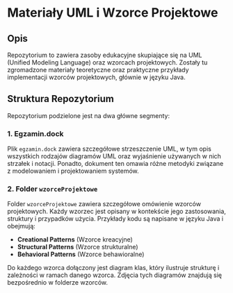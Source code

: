 # Materiały UML i Wzorce Projektowe

## Opis

Repozytorium to zawiera zasoby edukacyjne skupiające się na UML (Unified Modeling Language) oraz wzorcach projektowych. Zostały tu zgromadzone materiały teoretyczne oraz praktyczne przykłady implementacji wzorców projektowych, głównie w języku Java.

## Struktura Repozytorium

Repozytorium podzielone jest na dwa główne segmenty:

### 1. Egzamin.dock

Plik `egzamin.dock` zawiera szczegółowe strzeszczenie UML, w tym opis wszystkich rodzajów diagramów UML oraz wyjaśnienie używanych w nich strzałek i notacji. Ponadto, dokument ten omawia różne metodyki związane z modelowaniem i projektowaniem systemów.

### 2. Folder `wzorceProjektowe`

Folder `wzorceProjektowe` zawiera szczegółowe omówienie wzorców projektowych. Każdy wzorzec jest opisany w kontekście jego zastosowania, struktury i przypadków użycia. Przykłady kodu są napisane w języku Java i obejmują:

- **Creational Patterns** (Wzorce kreacyjne)
- **Structural Patterns** (Wzorce strukturalne)
- **Behavioral Patterns** (Wzorce behawioralne)

Do każdego wzorca dołączony jest diagram klas, który ilustruje strukturę i zależności w ramach danego wzorca. Zdjęcia tych diagramów znajdują się bezpośrednio w folderze wzorców.
